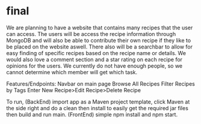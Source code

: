 # final
We are planning to have a website that contains many recipes that the user can access. The users will be access the recipe information through MongoDB and will also be able to contribute their own recipe if they like to be placed on the website aswell. There also will be a searchbar to allow for easy finding of specific recipes based on the recipe name or details. We would also love a comment section and a star rating on each recipe for opinions for the users. We currently do not have enough people, so we cannot determine which member will get which task.

Features/Endpoints:
Navbar on main page
Browse All Recipes
Filter Recipes by Tags
Enter New Recipe>Edit Recipe>Delete Recipe

To run, (BackEnd) import app as a Maven project template, click Maven at the side right and do a clean then install to easily get the required jar files then build and run main. (FrontEnd) simple npm install and npm start.
